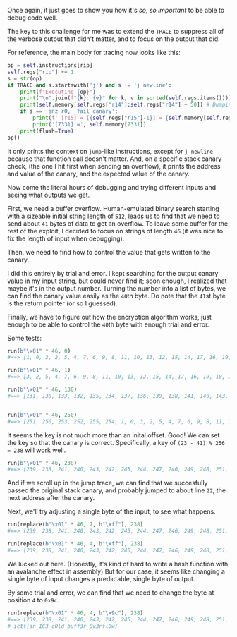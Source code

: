 
Once again, it just goes to show you how it's _so, so important_ to be able to debug code
well.

The key to this challenge for me was to extend the `TRACE` to suppress all of the verbose
output that didn't matter, and to focus on the output that did.

For reference, the main body for tracing now looks like this: 

```python
op = self.instructions[rip]
self.regs["rip"] += 1
s = str(op)
if TRACE and s.startswith('j') and s != 'j newline':
    print(f"Executing {op}")
    print("\n".join(f"{k}: {v}" for k, v in sorted(self.regs.items())))
    print(self.memory[self.regs["r14"]:self.regs["r14"] + 50]) # Dumping the stack frame :)
    if s == 'jnz r0, _fail_canary':
        print(f' [r15] = [{self.regs["r15"]-1}] = {self.memory[self.regs["r15"]-1]}')
        print('[7331] =', self.memory[7331])
    print(flush=True)
op()
```

It only prints the context on `jump`-like instructions, except for `j newline` because that
function call doesn't matter. And, on a specific stack canary check, 
(the one I hit first when sending an overflow), it prints the address and value of the canary, 
and the expected value of the canary.

Now come the literal hours of debugging and trying different inputs and seeing what outputs 
we get.

First, we need a buffer overflow. Human-emulated binary search starting with a sizeable initial
string length of `512`, leads us to find that we need to send about `41` bytes of data to get 
an overflow. To leave some buffer for the rest of the exploit, I decided to focus on strings 
of length `46` (it was nice to fix the length of input when debugging).

Then, we need to find how to control the value that gets written to the canary.

I did this entirely by trial and error. I kept searching for the output canary value in my 
input string, but could never find it; soon enough, I realized that maybe it's in the output
number. Turning the number into a list of bytes, we can find the canary value easily as the 
`40`th byte. Do note that the `41`st byte is the return pointer (or so I guessed).

Finally, we have to figure out how the encryption algorithm works, just enough to be able to 
control the `40`th byte with enough trial and error.

Some tests:
```python
run(b"\x01" * 46, 0)
#==> [1, 0, 3, 2, 5, 4, 7, 6, 9, 8, 11, 10, 13, 12, 15, 14, 17, 16, 19, 18, 21, 20, 23, 22, 25, 24, 27, 26, 29, 28, 31, 30, 33, 32, 35, 34, 37, 36, 39, 38, {41}, 40, 43, 42, 45, 44, 46]

run(b"\x01" * 46, 1)
#==> [3, 2, 5, 4, 7, 6, 9, 8, 11, 10, 13, 12, 15, 14, 17, 16, 19, 18, 21, 20, 23, 22, 25, 24, 27, 26, 29, 28, 31, 30, 33, 32, 35, 34, 37, 36, 39, 38, 41, 40, {43}, 42, 45, 44, 47, 47]

run(b"\x01" * 46, 130)
#==> [131, 130, 133, 132, 135, 134, 137, 136, 139, 138, 141, 140, 143, 142, 145, 144, 147, 146, 149, 148, 151, 150, 153, 152, 155, 154, 157, 156, 159, 158, 161, 160, 163, 162, 165, 164, 167, 166, 169, 168, {171}, 170, 173, 172, 175, 174, 176]


run(b"\x01" * 46, 250)
#==> [251, 250, 253, 252, 255, 254, 1, 0, 3, 2, 5, 4, 7, 6, 9, 8, 11, 10, 13, 12, 15, 14, 17, 16, 19, 18, 21, 20, 23, 22, 25, 24, 27, 26, 29, 28, 31, 30, 33, 32, {35}, 34, 37, 36, 39, 38, 40]
```

It seems the key is not much more than an inital offset. Good!
We can set the key so that the canary is correct. Specifically, a key of `(23 - 41) % 256 = 238`
will work well.

```python
run(b"\x01" * 46, 238)
#==> [239, 238, 241, 240, 243, 242, 245, 244, 247, 246, 249, 248, 251, 250, 253, 252, 255, 254, 1, 0, 3, 2, 5, 4, 7, 6, 9, 8, 11, 10, 13, 12, 15, 14, 17, 16, 19, 18, 21, 20, {23}, 22, 25, 24, 27, 26, 28]
```

And if we scroll up in the jump trace, we can find that we succesfully passed the original 
stack canary, and probably jumped to about line `22`, the next address after the canary.

Next, we'll try adjusting a single byte of the input, to see what happens.

```python
run(replace(b"\x01" * 46, 7, b"\xff"), 238)
#==> [239, 238, 241, 240, 243, 242, 245, 244, 247, 246, 249, 248, 251, 250, 253, 252, 255, 254, 1, 0, 3, 2, 5, 4, 7, 6, 9, 8, 11, 10, 13, 12, 15, 14, 17, 16, 19, 18, 235, 20, 23, 22, 25, 24, 27, 26, 28]

run(replace(b"\x01" * 46, 4, b"\xff"), 238)
#==> [239, 238, 241, 240, 243, 242, 245, 244, 247, 246, 249, 248, 251, 250, 253, 252, 255, 254, 1, 0, 3, 2, 5, 4, 7, 6, 9, 8, 11, 10, 13, 12, 15, 14, 17, 16, 19, 18, 21, 20, 23, 232, 25, 24, 27, 26, 28]
```

We lucked out here. 
(Honestly, it's kind of hard to write a hash function with an avalanche effect in assembly)
But for our case, it seems like changing a single byte of input changes a predictable, single 
byte of output.

By some trial and error, we can find that we need to change the byte at position `4` to `0x9c`.

```python
run(replace(b"\x01" * 46, 4, b"\x9c"), 238)
#==> [239, 238, 241, 240, 243, 242, 245, 244, 247, 246, 249, 248, 251, 250, 253, 252, 255, 254, 1, 0, 3, 2, 5, 4, 7, 6, 9, 8, 11, 10, 13, 12, 15, 14, 17, 16, 19, 18, 21, 20, 23, 139, 25, 24, 27, 26, 28]
# ictf{an_1C3_c0ld_buff3r_0v3rfl0w}
```
